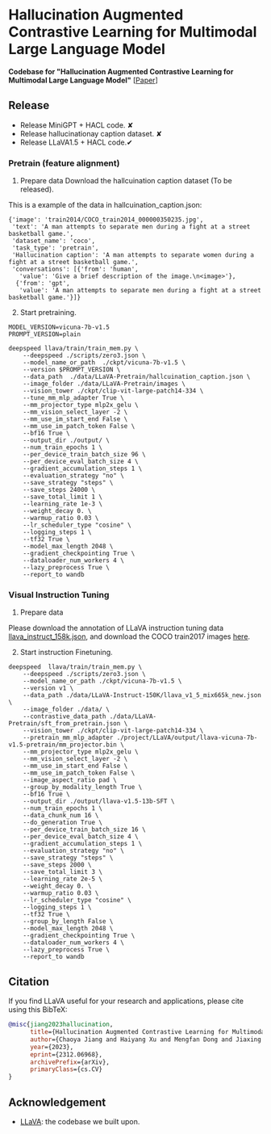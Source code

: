 # Hallucination Augmented Contrastive Learning for Multimodal Large Language Model



**Codebase for "Hallucination Augmented Contrastive Learning for Multimodal Large Language Model"** [[Paper](https://arxiv.org/abs/2312.06968)] <br>


## Release
- Release MiniGPT + HACL code. &#10008;
- Release hallucinationay caption dataset.  &#10008;
- Release LLaVA1.5 + HACL code.&#10004;



### Pretrain (feature alignment)
1. Prepare data
 Download the hallcuination caption dataset (To be released). 

 This is a example of the data in hallcuination_caption.json:
```Shell
{'image': 'train2014/COCO_train2014_000000350235.jpg',
 'text': 'A man attempts to separate men during a fight at a street basketball game.',
 'dataset_name': 'coco',
 'task_type': 'pretrain',
 'Hallucination caption': 'A man attempts to separate women during a fight at a street basketball game.',
 'conversations': [{'from': 'human',
   'value': 'Give a brief description of the image.\n<image>'},
  {'from': 'gpt',
   'value': 'A man attempts to separate men during a fight at a street basketball game.'}]}
```

2.  Start pretraining.
```Shell
MODEL_VERSION=vicuna-7b-v1.5 
PROMPT_VERSION=plain
 
deepspeed llava/train/train_mem.py \
    --deepspeed ./scripts/zero3.json \
    --model_name_or_path  ./ckpt/vicuna-7b-v1.5 \
    --version $PROMPT_VERSION \
    --data_path  ./data/LLaVA-Pretrain/hallcuination_caption.json \
    --image_folder ./data/LLaVA-Pretrain/images \
    --vision_tower ./ckpt/clip-vit-large-patch14-334 \ 
    --tune_mm_mlp_adapter True \
    --mm_projector_type mlp2x_gelu \
    --mm_vision_select_layer -2 \
    --mm_use_im_start_end False \
    --mm_use_im_patch_token False \
    --bf16 True \
    --output_dir ./output/ \
    --num_train_epochs 1 \
    --per_device_train_batch_size 96 \
    --per_device_eval_batch_size 4 \
    --gradient_accumulation_steps 1 \
    --evaluation_strategy "no" \
    --save_strategy "steps" \
    --save_steps 24000 \
    --save_total_limit 1 \
    --learning_rate 1e-3 \
    --weight_decay 0. \
    --warmup_ratio 0.03 \
    --lr_scheduler_type "cosine" \
    --logging_steps 1 \
    --tf32 True \
    --model_max_length 2048 \
    --gradient_checkpointing True \
    --dataloader_num_workers 4 \
    --lazy_preprocess True \
    --report_to wandb
 ```



### Visual Instruction Tuning

1. Prepare data

Please download the annotation of LLaVA instruction tuning data [llava_instruct_158k.json](https://huggingface.co/datasets/liuhaotian/LLaVA-Instruct-150K/blob/main/llava_instruct_150k.json), and download the COCO train2017 images [here](https://cocodataset.org/#download). 

2. Start instruction Finetuning.
```Shell
deepspeed  llava/train/train_mem.py \
    --deepspeed ./scripts/zero3.json \
    --model_name_or_path ./ckpt/vicuna-7b-v1.5 \
    --version v1 \
    --data_path ./data/LLaVA-Instruct-150K/llava_v1_5_mix665k_new.json \
    --image_folder ./data/ \
    --contrastive_data_path ./data/LLaVA-Pretrain/sft_from_pretrain.json \
    --vision_tower ./ckpt/clip-vit-large-patch14-334 \
    --pretrain_mm_mlp_adapter ./project/LLaVA/output/llava-vicuna-7b-v1.5-pretrain/mm_projector.bin \
    --mm_projector_type mlp2x_gelu \
    --mm_vision_select_layer -2 \
    --mm_use_im_start_end False \
    --mm_use_im_patch_token False \
    --image_aspect_ratio pad \
    --group_by_modality_length True \
    --bf16 True \
    --output_dir ./output/llava-v1.5-13b-SFT \
    --num_train_epochs 1 \
    --data_chunk_num 16 \
    --do_generation True \
    --per_device_train_batch_size 16 \
    --per_device_eval_batch_size 4 \
    --gradient_accumulation_steps 1 \
    --evaluation_strategy "no" \
    --save_strategy "steps" \
    --save_steps 2000 \
    --save_total_limit 3 \
    --learning_rate 2e-5 \
    --weight_decay 0. \
    --warmup_ratio 0.03 \
    --lr_scheduler_type "cosine" \
    --logging_steps 1 \
    --tf32 True \
    --group_by_length False \
    --model_max_length 2048 \
    --gradient_checkpointing True \
    --dataloader_num_workers 4 \
    --lazy_preprocess True \
    --report_to wandb

```
</details>

## Citation

If you find LLaVA useful for your research and applications, please cite using this BibTeX:
```bibtex
@misc{jiang2023hallucination,
      title={Hallucination Augmented Contrastive Learning for Multimodal Large Language Model}, 
      author={Chaoya Jiang and Haiyang Xu and Mengfan Dong and Jiaxing Chen and Wei Ye and Ming Yan and Qinghao Ye and Ji Zhang and Fei Huang and Shikun Zhang},
      year={2023},
      eprint={2312.06968},
      archivePrefix={arXiv},
      primaryClass={cs.CV}
}

```

## Acknowledgement

- [LLaVA](https://github.com/haotian-liu/LLaVA): the codebase we built upon.
